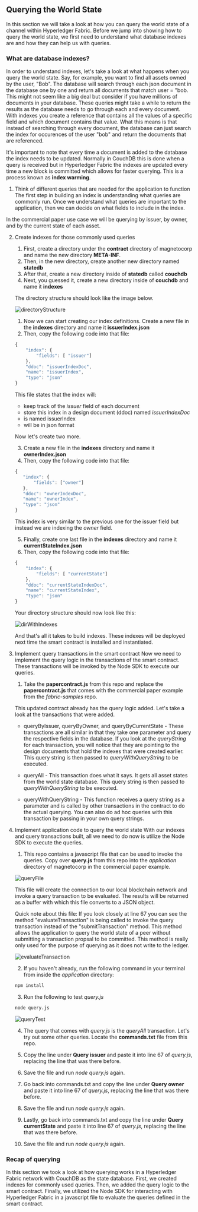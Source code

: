 ## Querying the World State

In this section we will take a look at how you can query the world state of a channel within Hyperledger Fabric. Before we jump into showing how to query the world state, we first need to understand what database indexes are and how they can help us with queries.

### What are database indexes?

In order to understand indexes, let's take a look at what happens when you query the world state. Say, for example, you want to find all assets owned by the user, "Bob". The database will search through each json document in the database one by one and return all documents that match user = "bob. This might not seem like a big deal but consider if you have millions of documents in your database. These queries might take a while to return the results as the database needs to go through each and every document. With indexes you create a reference that contains all the values of a specific field and which document contains that value. What this means is that instead of searching through every document, the database can just search the index for occurences of the user "bob" and return the documents that are referenced. 

It's important to note that every time a document is added to the database the index needs to be updated. Normally in CouchDB this is done when a query is received but in Hyperledger Fabric the indexes are updated every time a new block is committed which allows for faster querying. This is a process known as **index warming**.

1. Think of different queries that are needed for the application to function
The first step in building an index is understanding what queries are commonly run. Once we understand what queries are important to the application, then we can decide on what fields to include in the index.

In the commercial paper use case we will be querying by issuer, by owner, and by the current state of each asset.

2. Create indexes for those commonly used queries
    1. First, create a directory under the **contract** directory of magnetocorp and name the new directory **META-INF**.
    2. Then, in the new directory, create another new directory named **statedb**
    3. After that, create a new directory inside of **statedb** called **couchdb**
    4. Next, you guessed it, create a new directory inside of **couchdb** and name it **indexes**

    The directory structure should look like the image below.

    ![directoryStructure](./images/directoryStructure.png)

    1. Now we can start creating our index definitions. Create a new file in the **indexes** directory and name it **issuerIndex.json**
    2. Then, copy the following code into that file:

    ```javascript
    {
        "index": {
            "fields": [ "issuer"]
        },
        "ddoc": "issuerIndexDoc",
        "name": "issuerIndex",
        "type": "json"
    }
    ```

    This file states that the index will:
     - keep track of the *issuer* field of each document
     - store this index in a design document (ddoc) named *issuerIndexDoc*
     - is named issuerIndex
     - will be in json format

     Now let's create two more.

     3. Create a new file in the **indexes** directory and name it **ownerIndex.json**
     4. Then, copy the following code into that file:

     ```javascript
    {
        "index": {
            "fields": ["owner"]
        },
        "ddoc": "ownerIndexDoc",
        "name": "ownerIndex",
        "type": "json"
    }
     ```

     This index is very similar to the previous one for the issuer field but instead we are indexing the *owner* field.

    5. Finally, create one last file in the **indexes** directory and name it **currentStateIndex.json**
    6. Then, copy the following code into that file:

    ```javascript
    {
        "index": {
            "fields": [ "currentState"]
        },
        "ddoc": "currentStateIndexDoc",
        "name": "currentStateIndex",
        "type": "json"
    }
    ```

    Your directory structure should now look like this:

    ![dirWithIndexes](./images/dirWithIndexes.png)

    And that's all it takes to build indexes. These indexes will be deployed next time the smart contract is installed and instantiated.

3. Implement query transactions in the smart contract
Now we need to implement the query logic in the transactions of the smart contract. These transactions will be invoked by the Node SDK to execute our queries.

    1. Take the **papercontract.js** from this repo and replace the **papercontract.js** that comes with the commercial paper example from the *fabric-samples* repo. 

    This updated contract already has the query logic added. Let's take a look at the transactions that were added.

    - queryByIssuer, queryByOwner, and queryByCurrentState - These transactions are all similar in that they take one parameter and query the respective fields in the database. If you look at the *queryString* for each transaction, you will notice that they are pointing to the design documents that hold the indexes that were created earlier. This query string is then passed to *queryWithQueryString* to be executed.

    - queryAll - This transaction does what it says. It gets all asset states from the world state database. This query string is then passed to *queryWithQueryString* to be executed.

    - queryWithQueryString - This function receives a query string as a parameter and is called by other transactions in the contract to do the actual querying. You can also do ad hoc queries with this transaction by passing in your own query strings.

4. Implement application code to query the world state
With our indexes and query transactions built, all we need to do now is utilize the Node SDK to execute the queries.

    1. This repo contains a javascript file that can be used to invoke the queries. Copy over **query.js** from this repo into the *application* directory of magnetocorp in the commercial paper example.

    ![queryFile](./images/queryFile.png)

    This file will create the connection to our local blockchain network and invoke a query transaction to be evaluated. The results will be returned as a buffer with which this file converts to a JSON object.

    Quick note about this file: If you look closely at line 67 you can see the method "evaluateTransaction" is being called to invoke the query transaction instead of the "submitTransaction" method. This method allows the application to query the world state of a peer without submitting a transaction propsal to be committed. This method is really only used for the purpose of querying as it does not write to the ledger.

    ![evaluateTransaction](./images/evaluateTransaction.png)

    2. If you haven't already, run the following command in your terminal from inside the *application* directory:

    ```bash
    npm install
    ```

    3. Run the following to test *query.js*
    ```bash
    node query.js
    ```

    ![queryTest](./images/queryTest.png)

    4. The query that comes with *query.js* is the *queryAll* transaction. Let's try out some other queries. Locate the **commands.txt** file from this repo.

    5. Copy the line under **Query issuer** and paste it into line 67 of *query.js*, replacing the line that was there before.

    6. Save the file and run *node query.js* again.

    7. Go back into commands.txt and copy the line under **Query owner** and paste it into line 67 of *query.js*, replacing the line that was there before.

    8. Save the file and run *node query.js* again.

    9. Lastly, go back into commands.txt and copy the line under **Query currentState** and paste it into line 67 of *query.js*, replacing the line that was there before.

    10. Save the file and run *node query.js* again.


### Recap of querying
In this section we took a look at how querying works in a Hyperledger Fabric network with CouchDB as the state database. First, we created indexes for commonly used queries. Then, we added the query logic to the smart contract. Finally, we utilized the Node SDK for interacting with Hyperledger Fabric in a javascript file to evaluate the queries defined in the smart contract. 